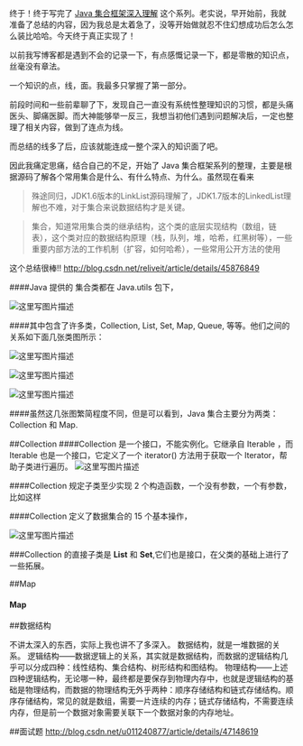 
终于！终于写完了 [Java 集合框架深入理解]() 这个系列。老实说，早开始前，我就准备了总结的内容，因为我总是太着急了，没等开始做就忍不住幻想成功后怎么怎么装比哈哈。今天终于真正实现了！ 

以前我写博客都是遇到不会的记录一下，有点感慨记录一下，都是零散的知识点，丝毫没有章法。

一个知识的点，线，面。我最多只掌握了第一部分。

前段时间和一些前辈聊了下，发现自己一直没有系统性整理知识的习惯，都是头痛医头、脚痛医脚。而大神能够举一反三，我想当初他们遇到问题解决后，一定也整理了相关内容，做到了连点为线。

而总结的线多了后，应该就能连成一整个深入的知识面了吧。

因此我痛定思痛，结合自己的不足，开始了 Java 集合框架系列的整理，主要是根据源码了解各个常用集合是什么、有什么特点、为什么。虽然现在看来

>殊途同归，JDK1.6版本的LinkList源码理解了，JDK1.7版本的LinkedList理解也不难，对于集合来说数据结构才是关键。


>集合，知道常用集合类的继承结构，这个类的底层实现结构（数组，链表），这个类对应的数据结构原理（栈，队列，堆，哈希，红黑树等），一些重要内部方法的工作机制（扩容，如何哈希），一些常用公开方法的使用


这个总结很棒!!
http://blog.csdn.net/reliveit/article/details/45876849

####Java 提供的 集合类都在 Java.utils 包下，

![这里写图片描述](http://img.blog.csdn.net/20161005150455194)

####其中包含了许多类，Collection, List, Set, Map, Queue, 等等。他们之间的关系如下面几张类图所示：

![这里写图片描述](http://img.blog.csdn.net/20161005150203595)

![这里写图片描述](http://img.blog.csdn.net/20161005150216822)

![这里写图片描述](http://img.blog.csdn.net/20161005150233112)

####虽然这几张图繁简程度不同，但是可以看到，Java 集合主要分为两类：Collection 和 Map.

##Collection 
####Collection 是一个接口，不能实例化。它继承自 Iterable ，而 Iterable 也是一个接口，它定义了一个 iterator() 方法用于获取一个 Iterator，帮助子类进行遍历。
![这里写图片描述](http://img.blog.csdn.net/20161005151550722)

####Collection 规定子类至少实现 2 个构造函数，一个没有参数，一个有参数，比如这样


####Collection 定义了数据集合的 15 个基本操作，

![这里写图片描述](http://img.blog.csdn.net/20161005151216687)

###Collection 的直接子类是 **List** 和 **Set**,它们也是接口，在父类的基础上进行了一些拓展。

##Map
#### Map

##数据结构
        
不讲太深入的东西，实际上我也讲不了多深入。
        数据结构，就是一堆数据的关系。
        逻辑结构——数据逻辑上的关系，其实就是数据结构，而数据的逻辑结构几乎可以分成四种：线性结构、集合结构、树形结构和图结构。
        物理结构——上述四种逻辑结构，无论哪一种，最终都是要保存到物理内存中，也就是逻辑结构的基础是物理结构，而数据的物理结构无外乎两种：顺序存储结构和链式存储结构。顺序存储结构，常见的就是数组，需要一片连续的内存；链式存储结构，不需要连续内存，但是前一个数据对象需要关联下一个数据对象的内存地址。

##面试题
http://blog.csdn.net/u011240877/article/details/47148619